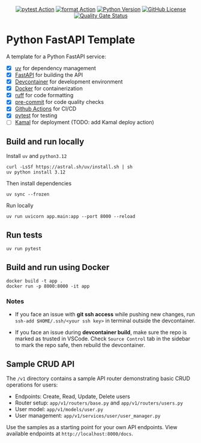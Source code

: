 <div align="center">

  [![pytest Action](https://github.com/IbraheemTuffaha/python-fastapi-template/actions/workflows/pytest.yml/badge.svg)](https://github.com/IbraheemTuffaha/python-fastapi-template/actions/workflows/pytest.yml)
  [![format Action](https://github.com/IbraheemTuffaha/python-fastapi-template/actions/workflows/format.yml/badge.svg)](https://github.com/IbraheemTuffaha/python-fastapi-template/actions/workflows/format.yml)
  [![Python Version](https://img.shields.io/badge/dynamic/toml?url=https%3A%2F%2Fraw.githubusercontent.com%2FIbraheemTuffaha%2Fpython-fastapi-template%2Fmain%2Fpyproject.toml&query=project.requires-python&label=python&color=greenlime)](https://github.com/IbraheemTuffaha/python-fastapi-template/blob/main/pyproject.toml)
  [![GitHub License](https://img.shields.io/github/license/IbraheemTuffaha/python-fastapi-template?color=greenlime)](https://github.com/IbraheemTuffaha/python-fastapi-template/blob/main/LICENSE)
  [![Quality Gate Status](https://sonarcloud.io/api/project_badges/measure?project=IbraheemTuffaha_python-fastapi-template&metric=alert_status)](https://sonarcloud.io/summary/new_code?id=IbraheemTuffaha_python-fastapi-template)
</div>

# Python FastAPI Template

A template for a Python FastAPI service:
- [x] [uv](https://docs.astral.sh/uv/getting-started/) for dependency management
- [x] [FastAPI](https://fastapi.tiangolo.com/) for building the API
- [x] [Devcontainer](https://code.visualstudio.com/docs/devcontainers/tutorial) for development environment
- [x] [Docker](https://www.docker.com/) for containerization
- [x] [ruff](https://docs.astral.sh/ruff/) for code formatting
- [x] [pre-commit](https://pre-commit.com/) for code quality checks
- [x] [Github Actions](https://github.com/features/actions) for CI/CD
- [x] [pytest](https://docs.pytest.org/) for testing
- [ ] [Kamal](https://kamal-deploy.org/) for deployment (TODO: add Kamal deploy action)

## Build and run locally

Install `uv` and `python3.12`
```
curl -LsSf https://astral.sh/uv/install.sh | sh
uv python install 3.12
```

Then install dependencies
```
uv sync --frozen
```

Run locally
```
uv run uvicorn app.main:app --port 8000 --reload
```

## Run tests
```
uv run pytest
```

## Build and run using Docker

```
docker build -t app .
docker run -p 8000:8000 -it app
```

### Notes
- If you face an issue with **git ssh access** while pushing new changes, run `ssh-add $HOME/.ssh/<your ssh key>` in terminal outside the devcontainer.

- If you face an issue during **devcontainer build**, make sure the repo is marked as trusted in VSCode. Check `Source Control` tab in the sidebar to mark the repo safe, then rebuild the devcontainer.

## Sample CRUD API

The `/v1` directory contains a sample API router demonstrating basic CRUD operations for users:

- Endpoints: Create, Read, Update, Delete users
- Router setup: `app/v1/routers/base.py` and `app/v1/routers/users.py`
- User model: `app/v1/models/user.py`
- User management: `app/v1/services/user/user_manager.py`

Use the samples as a starting point for your own API endpoints. View available endpoints at `http://localhost:8000/docs`.
